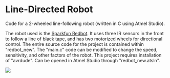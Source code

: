# Line-Directed Robot
Code for a 2-wheeled line-following robot (written in C using Atmel Studio).

The robot used is the [Sparkfun Redbot](https://www.sparkfun.com/products/12649).
It uses three IR sensors in the front to follow a line of black tape, and has two motorized wheels for directional control. The entire source code for the project is contained within "redbot_new". The "main.c" code can be modified to change the speed, sensitivity, and other factors of the robot. This project requires installation of "avrdude". Can be opened in Atmel Studio through "redbot_new.atsln".

![](https://cdn.sparkfun.com/assets/parts/1/0/9/2/0/13582-05.jpg)
